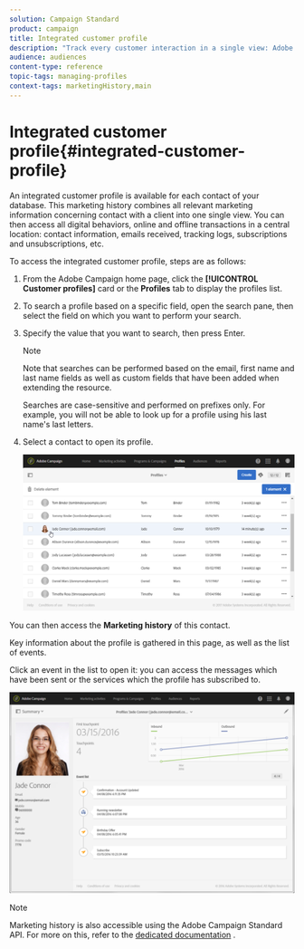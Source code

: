```yaml
---
solution: Campaign Standard
product: campaign
title: Integrated customer profile
description: "Track every customer interaction in a single view: Adobe Campaign integrated customer profile is updated throughout the customer life cycle."
audience: audiences
content-type: reference
topic-tags: managing-profiles
context-tags: marketingHistory,main
---
```


# Integrated customer profile{#integrated-customer-profile}

An integrated customer profile is available for each contact of your database. This marketing history combines all relevant marketing information concerning contact with a client into one single view. You can then access all digital behaviors, online and offline transactions in a central location: contact information, emails received, tracking logs, subscriptions and unsubscriptions, etc.

To access the integrated customer profile, steps are as follows:

1. From the Adobe Campaign home page, click the **[!UICONTROL Customer profiles]** card or the **Profiles** tab to display the profiles list.

1. To search a profile based on a specific field, open the search pane, then select the field on which you want to perform your search.

1. Specify the value that you want to search, then press Enter.

      >[!NOTE]
      >
      >Note that searches can be performed based on the email, first name and last name fields as well as custom fields that have been added when extending the resource.
      >
      >Searches are case-sensitive and performed on prefixes only. For example, you will not be able to look up for a profile using his last name's last letters.

1. Select a contact to open its profile.

   ![](assets/mkt_hist_access.png)

You can then access the **Marketing history** of this contact.

Key information about the profile is gathered in this page, as well as the list of events.
   
Click an event in the list to open it: you can access the messages which have been sent or the services which the profile has subscribed to.

![](assets/mkt_hist_view.png)

>[!NOTE]
>
>Marketing history is also accessible using the Adobe Campaign Standard API. For more on this, refer to the [dedicated documentation](../../api/using/interacting-with-marketing-history.md) .
